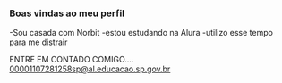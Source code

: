 ### Boas vindas ao meu perfil
-Sou casada com Norbit
-estou estudando na Alura
-utilizo esse tempo para me distrair



ENTRE EM CONTADO COMIGO....
00001107281258sp@al.educacao.sp.gov.br

